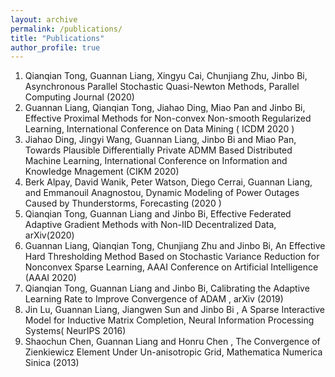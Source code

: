 ```yaml
---
layout: archive
permalink: /publications/
title: "Publications"
author_profile: true
---
```


1. 	Qianqian Tong, Guannan Liang, Xingyu Cai, Chunjiang Zhu, Jinbo Bi, Asynchronous Parallel Stochastic Quasi-Newton Methods, Parallel Computing Journal (2020)
2. 	Guannan Liang, Qianqian Tong, Jiahao Ding, Miao Pan and Jinbo Bi, Effective Proximal Methods for Non-convex Non-smooth Regularized Learning, International Conference on Data Mining ( ICDM 2020 )
3. 	Jiahao Ding, Jingyi Wang, Guannan Liang, Jinbo Bi and Miao Pan, Towards Plausible Differentially Private ADMM Based Distributed Machine Learning, International Conference on Information and Knowledge Mnagement (CIKM 2020) 
4. 	 Berk Alpay, David Wanik, Peter Watson, Diego Cerrai, Guannan Liang, and Emmanouil Anagnostou, Dynamic Modeling of Power Outages Caused by Thunderstorms, Forecasting (2020 )
5. 	Qianqian Tong, Guannan Liang and Jinbo Bi, Effective Federated Adaptive Gradient Methods with Non-IID Decentralized Data, arXiv(2020)
6. 	Guannan Liang, Qianqian Tong, Chunjiang Zhu and Jinbo Bi, An Effective Hard Thresholding Method Based on Stochastic Variance Reduction for Nonconvex Sparse Learning, AAAI Conference on Artificial Intelligence (AAAI 2020)
7. 	Qianqian Tong, Guannan Liang and Jinbo Bi, Calibrating the Adaptive Learning Rate to Improve Convergence of ADAM , arXiv (2019)
8. 	Jin Lu, Guannan Liang, Jiangwen Sun and Jinbo Bi , A Sparse Interactive Model for Inductive Matrix Completion, Neural Information Processing Systems( NeurIPS 2016)
9. 	Shaochun Chen, Guannan Liang and Honru Chen , The Convergence of Zienkiewicz Element Under Un-anisotropic Grid, Mathematica Numerica Sinica (2013)
